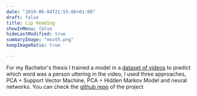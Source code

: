 ```yaml
---
date: "2019-06-04T21:55:06+01:00"
draft: false
title: Lip Reading
showInMenu: false
hideLastModified: true
summaryImage: "mouth.png"
keepImageRatio: true

---
```



For my Bachelor's thesis I trained a model in a [dataset of videos](https://sites.google.com/site/achrafbenhamadou/-datasets/miracl-vc1) to predict which word
was a person uttering in the video, I used three approaches, PCA + Support Vector Machine, PCA + Hidden Markov Model and neural networks.
You can check the [github repo](https://github.com/robertosaavedr/lip-reading) of the project
